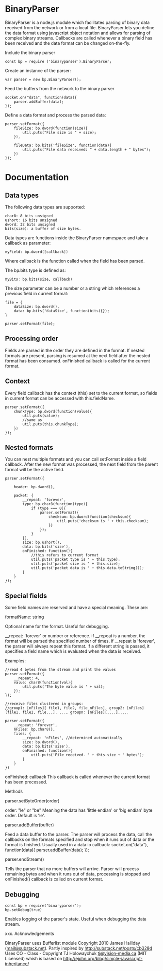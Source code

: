 BinaryParser
============

BinaryParser is a node.js module which facilitates parsing of binary data received from the network or from a local file.
BinaryParser lets you define the data format using javascript object notation and allows for parsing of complex binary streams.
Callbacks are called whenever a binary field has been received and the data format can be changed on-the-fly. 

Include the binary parser

	const bp = require ('binaryparser').BinaryParser;

Create an instance of the parser:
	
	var parser = new bp.BinaryParser();


Feed the buffers from the network to the binary parser
	
	socket.on("data", function(data){
		parser.addBuffer(data);
	});	


Define a data format and process the parsed data:

	parser.setFormat({
		fileSize: bp.dword(function(size){
			util.puts("File size is " + size);
		}),
	
		fileData: bp.bits('fileSize', function(data){
			util.puts("File data received: " + data.length + " bytes");
		})
	});


Documentation
=============

Data types
----------

The following data types are supported:


	char8: 8 bits unsigned
	ushort: 16 bits unsigned
	dword: 32 bits unsigned
	bits(size): a buffer of size bytes.

Data types are functions inside the BinaryParser namespace and take a callback as parameter:

	myField: bp.dword([callback])

Where callback is the function called when the field has been parsed.

The bp.bits type is defined as:

	myBits: bp.bits(size, callback)

The size parameter can be a number or a string which references a previous field in current format:

	file = {
		dataSize: bp.dword(),
		data: bp.bits('dataSize', function(bits){});
	}

	parser.setFormat(file);



Processing order
----------------

Fields are parsed in the order they are defined in the format. If nested formats are present, parsing is resumed at the next field after the nested format has been consumed.
onFinished callback is called for the current format.

Context
-------

Every field callback has the context (this) set to the current format, so fields in current format can be accessed with this.fieldName.

	parser.setFormat({
		chunkType: bp.dword(function(value){
			util.puts(value);
			//same as
			util.puts(this.chunkType);
		})
	});

Nested formats
--------------

You can nest multiple formats and you can call setFormat inside a field callback. After the new format was processed, the next field from the parent 
format will be the active field.

	parser.setFormat({
	
		header: bp.dword(),

		packet: {
			__repeat: 'forever',
			type: bp.char8(function(type){
				if (type === 0){
					parser.setFormat({
						checksum: bp.dword(function(checksum){
							util.puts('checksum is ' + this.checksum);
						})
					});
				}
			}),
			size: bp.ushort(),
			data: bp.bits('size'),
			onFinished: function(){
				//this refers to current format
				util.puts('packet type is ' + this.type);
				util.puts('packet size is ' + this.size);
				util.puts('packet data is ' + this.data.toString());
			}
		}
	});

Special fields
--------------

Some field names are reserved and have a special meaning. These are:

formatName: string

Optional name for the format. Useful for debugging.

__repeat: 'forever' or number or reference.
if __repeat is a number, the format will be parsed the specified number of times.
if __repeat is 'forever', the parser will always repeat this format.
if a different string is passed, it specifies a field name which is evaluated when the data is received.

Examples:

	//read 4 bytes from the stream and print the values
	parser.setFormat({
		__repeat: 4,
		value: char8(function(val){
			util.puts('The byte value is ' + val);
		});
	});

	//receive files clustered in groups: 
	//group1: [nFiles][ file1, file2, file_nFiles], group2: [nFiles][file1, file2, file...], ..., groupn: [nFiles][....],....

	parser.setFormat({
		__repeat: 'forever',
		nFiles: bp.char8(),
		files: {
			__repeat: 'nFiles',	//determined automatically 
			size: bp.dword(),
			data: bp.bits('size'),
			onFinished: function(){
				util.puts('File received. ' + this.size + ' bytes');
			}
		}
	})


onFinished: callback
This callback is called whenever the current format has been processed.



Methods

parser.setByteOrder(order) 

order: "le" or "be"
Meaning the data has 'little endian' or 'big endian' byte order. Default is 'le'.


parser.addBuffer(buffer)

Feed a data buffer to the parser. The parser will process the data, call the callbacks on the formats specified and stop when it runs out of data or the format is finished.
Usually used in a data io callback:
socket.on("data"), function(data){
	parser.addBuffer(data);
});


parser.endStream()

Tells the parser that no more buffers will arrive. Parser will process remaining bytes and when it runs out of data, processing is stopped and onFinished() callback is called 
on current format.


Debugging
---------

	const bp = require('binaryparser');
	bp.setDebug(true)

Enables logging of the parser's state. Useful when debugging the data stream.


xxx. Acknowledgements

BinaryParser uses Bufferlist module Copyright 2010 James Halliday (mail@substack.net).
Partly inspired by http://substack.net/posts/cb328d
Uses  OO - Class - Copyright TJ Holowaychuk <tj@vision-media.ca> (MIT Licensed) whish is based on http://ejohn.org/blog/simple-javascript-inheritance/



